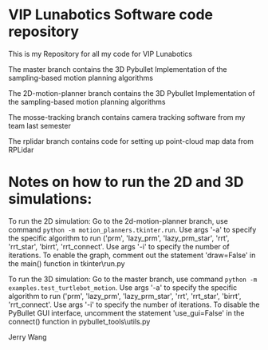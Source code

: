 # VIP Lunabotics Software code repository
This is my Repository for all my code for VIP Lunabotics


The master branch contains the 3D Pybullet Implementation of the sampling-based motion planning algorithms


The 2D-motion-planner branch contains the 3D Pybullet Implementation of the sampling-based motion planning algorithms


The mosse-tracking branch contains camera tracking software from my team last semester


The rplidar branch contains code for setting up point-cloud map data from RPLidar


# Notes on how to run the 2D and 3D simulations:


To run the 2D simulation: Go to the 2d-motion-planner branch, use command `python -m motion_planners.tkinter.run`. Use args '-a' to specify the specific algorithm to run ('prm', 'lazy_prm', 'lazy_prm_star', 'rrt', 'rrt_star', 'birrt', 'rrt_connect'. Use args '-i' to specify the number of iterations. To enable the graph, comment out the statement 'draw=False'  in the main() function in tkinter\run.py


To run the 3D simulation: Go to the master branch, use command `python -m examples.test_turtlebot_motion`. Use args '-a' to specify the specific algorithm to run ('prm', 'lazy_prm', 'lazy_prm_star', 'rrt', 'rrt_star', 'birrt', 'rrt_connect'. Use args '-i' to specify the number of iterations. To disable the PyBullet GUI interface, uncomment the statement 'use_gui=False' in the connect() function in pybullet_tools\utils.py


Jerry Wang
